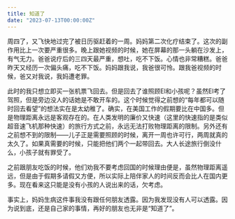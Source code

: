 ```yaml
---
title: 知道了
date: "2023-07-13T00:00:00Z"
---
```


周四了，又飞快地过完了被日历驱赶着的一周。妈妈第二次化疗结束了。这次的副作用比上一次要严重很多。晚上跟她视频的时候，她在屏幕的那一头躺在沙发上，有气无力。爸爸说疗后的三四天最严重，想吐，吃不下饭。心情也非常糟糕。爸爸昨天又经历一次偏头痛，吃不下饭。妈妈跟我说，我爸很可怜。跟我爸视频的时候，爸又对我说，我妈遭老罪。

此时的我只想立即买一张机票飞回去。但是回去了谁照顾El和小孩呢？虽然El考了驾照，但是旁边没人的话她是不敢开车的。这个时候觉得之前想的“每年都可以随时回去看望”的想法实在是太幼稚了。确实，在美国工作的假期要比在中国多。但是物理距离永远是客观存在的。在人类发明的廉价又快速（这里的快速指的是类似超音速飞机那种快速）的旅行方式之前，永远无法打败物理距离的限制。另外还有之前想不到的限制——儿子正是需要照顾的时候，离开一周也许可行，两周就真的太久了。如果真需要的时候，只能把他们两个一起带回去。大人长途旅行倒没什么，小孩子就有罪受了。

之前跟朋友吃饭的时候，他们劝我不要考虑回国的时候理由便是，虽然物理距离遥远，但是由于假期多请假又方便，所以实际上陪伴家人的时间反而会比人在国内更多。现在看来这只能是没有小孩的人说出来的话，欠考虑。

事实上，妈妈生病这件事我没有跟任何朋友透露。因为我发现没有人可以透露。因为说到底，还是自己家的事情，再好的朋友也无非是“知道了”。